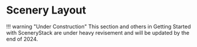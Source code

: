# Scenery Layout

!!! warning "Under Construction"
    This section and others in Getting Started with SceneryStack are under heavy revisement
    and will be updated by the end of 2024.